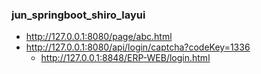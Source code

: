 ### jun_springboot_shiro_layui

+ http://127.0.0.1:8080/page/abc.html
+ http://127.0.0.1:8080/api/login/captcha?codeKey=1336
  -  http://127.0.0.1:8848/ERP-WEB/login.html